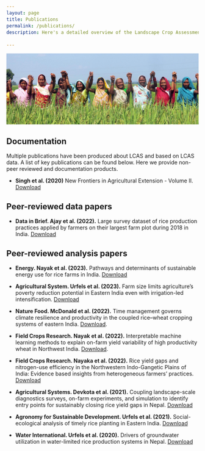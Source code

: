 ```yaml
---
layout: page
title: Publications
permalink: /publications/
description: Here's a detailed overview of the Landscape Crop Assessment Survey (LCAS), it's modules and how it helps to collect big data that support sustainability transitions in agriculture. 

---
```


![](photo.jpg)



## Documentation

Multiple publications have been produced about LCAS and based on LCAS data. A list of key publications can be found below. Here we provide non-peer reviewed and documentation products.


- **Singh et al. (2020)** New Frontiers in Agricultural Extension - Volume II. [Download](pubs/singh2020.pdf)

## Peer-reviewed data papers

- **Data in Brief. Ajay et al. (2022).** Large survey dataset of rice production practices applied by farmers on their largest farm plot during 2018 in India. [Download](pubs/ajay2022.pdf)


## Peer-reviewed analysis papers

- **Energy. Nayak et al. (2023).** Pathways and determinants of sustainable energy use for rice farms in India. [Download](pubs/nayak2023.pdf)

- **Agricultural System. Urfels et al. (2023).** Farm size limits agriculture’s poverty reduction potential in Eastern India even with irrigation-led intensification.  [Download](pubs/urfels2023.pdf)

- **Nature Food. McDonald et al. (2022).** Time management governs climate resilience and productivity in the coupled rice–wheat cropping systems of eastern India. [Download](pub/mcdonald2022.pdf).

- **Field Crops Research. Nayak et al. (2022).** Interpretable machine learning methods to explain on-farm yield variability of high productivity wheat in Northwest India. [Download](pubs/nayak2022a.pdf). 

- **Field Crops Research. Nayaka et al. (2022).** Rice yield gaps and nitrogen-use efficiency in the Northwestern Indo-Gangetic Plains of India: Evidence based insights from heterogeneous farmers’ practices. [Download](pubs/nayak2022b.pdf)

- **Agricultural Systems. Devkota et al. (2021).** Coupling landscape-scale diagnostics surveys, on-farm experiments, and simulation to identify entry points for sustainably closing rice yield gaps in Nepal. [Download](pubs/devkota2021.pdf)

- **Agronomy for Sustainable Development. Urfels et al. (2021).** Social-ecological analysis of timely rice planting in Eastern India. [Download](pubs/urfels2021.pdf)

- **Water International. Urfels et al. (2020).** Drivers of groundwater utilization in water-limited rice production systems in Nepal. [Download](pubs/urfels2020.pdf)

